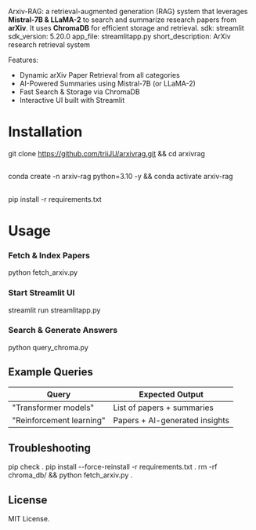 Arxiv-RAG: a retrieval-augmented generation (RAG) system that leverages **Mistral-7B & LLaMA-2** to search and summarize research papers from **arXiv**. It uses **ChromaDB** for efficient storage and retrieval.
sdk: streamlit
sdk_version: 5.20.0
app_file: streamlitapp.py
short_description: ArXiv research retrieval system


Features:
- Dynamic arXiv Paper Retrieval from all categories
- AI-Powered Summaries using Mistral-7B (or LLaMA-2)
- Fast Search & Storage via ChromaDB
- Interactive UI built with Streamlit

# Installation

git clone https://github.com/triiJU/arxivrag.git && cd arxivrag
##
conda create -n arxiv-rag python=3.10 -y && conda activate arxiv-rag
##
pip install -r requirements.txt

# Usage

### Fetch & Index Papers

python fetch_arxiv.py

### Start Streamlit UI

streamlit run streamlitapp.py

### Search & Generate Answers

python query_chroma.py

## Example Queries
|          Query         |          Expected Output       |
|------------------------|--------------------------------|
| "Transformer models"   |   List of papers + summaries   |
|"Reinforcement learning"| Papers + AI-generated insights |


## Troubleshooting
pip check . 
pip install --force-reinstall -r requirements.txt  .
rm -rf chroma_db/ && python fetch_arxiv.py  . 


## License
MIT License.
